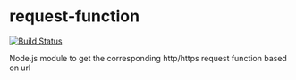 # request-function

[![Build Status](https://travis-ci.org/tonybadguy/request-function.svg?branch=master)](https://travis-ci.org/tonybadguy/request-function)

Node.js module to get the corresponding http/https request function based on url

